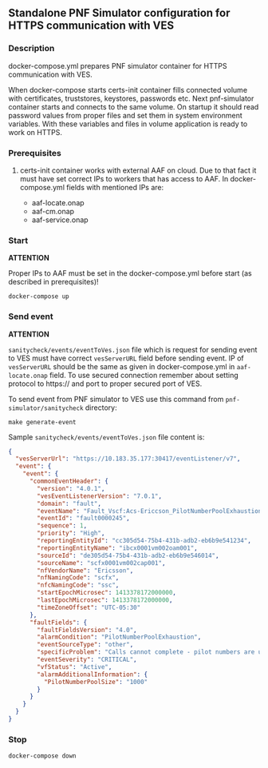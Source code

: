 Standalone PNF Simulator configuration for HTTPS communication with VES
------------------------

### Description

docker-compose.yml prepares PNF simulator container for HTTPS communication with VES.

When docker-compose starts certs-init container fills connected volume with certificates, truststores, keystores, 
passwords etc. Next pnf-simulator container starts and connects to the same volume. On startup it should read password
values from proper files and set them in system environment variables. With these variables and files in volume 
application is ready to work on HTTPS.

### Prerequisites

1. certs-init container works with external AAF on cloud. Due to that fact it must have set correct IPs to workers that
has access to AAF. In docker-compose.yml fields with mentioned IPs are:
    
    * aaf-locate.onap
    * aaf-cm.onap
    * aaf-service.onap

### Start

**ATTENTION** 

Proper IPs to AAF must be set in the docker-compose.yml before start (as described in prerequisites)!

```
docker-compose up
```

### Send event

**ATTENTION**

``sanitycheck/events/eventToVes.json`` file which is request for sending event to VES must have correct ``vesServerURL`` 
field before sending event. 
IP of ``vesServerURL`` should be the same as given in docker-compose.yml in ``aaf-locate.onap`` field.
To use secured connection remember about setting protocol to https:// and port to proper secured port of VES.

To send event from PNF simulator to VES use this command from ``pnf-simulator/sanitycheck`` directory:

````
make generate-event
````

Sample ``sanitycheck/events/eventToVes.json`` file content is:

```json
{
  "vesServerUrl": "https://10.183.35.177:30417/eventListener/v7",
  "event": {
    "event": {
      "commonEventHeader": {
        "version": "4.0.1",
        "vesEventListenerVersion": "7.0.1",
        "domain": "fault",
        "eventName": "Fault_Vscf:Acs-Ericcson_PilotNumberPoolExhaustion",
        "eventId": "fault0000245",
        "sequence": 1,
        "priority": "High",
        "reportingEntityId": "cc305d54-75b4-431b-adb2-eb6b9e541234",
        "reportingEntityName": "ibcx0001vm002oam001",
        "sourceId": "de305d54-75b4-431b-adb2-eb6b9e546014",
        "sourceName": "scfx0001vm002cap001",
        "nfVendorName": "Ericsson",
        "nfNamingCode": "scfx",
        "nfcNamingCode": "ssc",
        "startEpochMicrosec": 1413378172000000,
        "lastEpochMicrosec": 1413378172000000,
        "timeZoneOffset": "UTC-05:30"
      },
      "faultFields": {
        "faultFieldsVersion": "4.0",
        "alarmCondition": "PilotNumberPoolExhaustion",
        "eventSourceType": "other",
        "specificProblem": "Calls cannot complete - pilot numbers are unavailable",
        "eventSeverity": "CRITICAL",
        "vfStatus": "Active",
        "alarmAdditionalInformation": {
          "PilotNumberPoolSize": "1000"
        }
      }
    }
  }
}

```

### Stop
```
docker-compose down
```